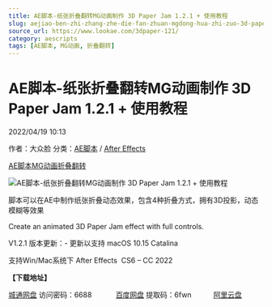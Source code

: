 ```yaml
---
title: AE脚本-纸张折叠翻转MG动画制作 3D Paper Jam 1.2.1 + 使用教程
slug: aejiao-ben-zhi-zhang-zhe-die-fan-zhuan-mgdong-hua-zhi-zuo-3d-paper-jam-1-2-1-shi-yong-jiao-cheng
source_url: https://www.lookae.com/3dpaper-121/
category: aescripts
tags: [AE脚本, MG动画, 折叠翻转]
---
```

# AE脚本-纸张折叠翻转MG动画制作 3D Paper Jam 1.2.1 + 使用教程

2022/04/19 10:13

作者：大众脸
分类：[AE脚本](https://www.lookae.com/after-effects/aescripts/) / [After Effects](https://www.lookae.com/after-effects/)

[AE脚本](https://www.lookae.com/tag/ae%e8%84%9a%e6%9c%ac/)[MG动画](https://www.lookae.com/tag/mg%e5%8a%a8%e7%94%bb/)[折叠翻转](https://www.lookae.com/tag/%e6%8a%98%e5%8f%a0%e7%bf%bb%e8%bd%ac/)

![AE脚本-纸张折叠翻转MG动画制作 3D Paper Jam 1.2.1 + 使用教程](https://www.lookae.com/wp-content/uploads/2019/04/3D-Paper-Jam-1.jpg "AE脚本-纸张折叠翻转MG动画制作 3D Paper Jam 1.2.1 + 使用教程-LookAE.com")

脚本可以在AE中制作纸张折叠动态效果，包含4种折叠方式，拥有3D投影，动态模糊等效果

Create an animated 3D Paper Jam effect with full controls.

V1.2.1 版本更新：- 更新以支持 macOS 10.15 Catalina

支持Win/Mac系统下 After Effects  CS6 – CC 2022

**【下载地址】**

[城通网盘](https://url70.ctfile.com/f/2827370-571563720-b3f096) 访问密码：6688            [百度网盘](https://pan.baidu.com/s/13ZcwdEciDsIFXhwUNry6iQ?pwd=6fwn) 提取码：6fwn           [阿里云盘](https://www.aliyundrive.com/s/Lcpy5x4PXE5)
